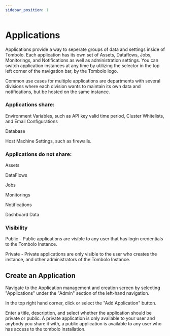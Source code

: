 ```yaml
---
sidebar_position: 1
---
```


# Applications

Applications provide a way to seperate groups of data and settings inside of Tombolo. Each application has its own set of Assets, Dataflows, Jobs, Monitorings, and Notifications as well as administration settings. You can switch application instances at any time by utilizing the selector in the top left corner of the navigation bar, by the Tombolo logo.

Common use cases for multiple applications are departments with several divisions where each division wants to maintain its own data and notifications, but be hosted on the same instance.

### Applications share:

Environment Variables, such as API key valid time period, Cluster Whitelists, and Email Configurations

Database

Host Machine Settings, such as firewalls.

### Applications do not share:

Assets

DataFlows

Jobs

Monitorings

Notifications

Dashboard Data

### Visibility

Public - Public applications are visible to any user that has login credentials to the Tombolo Instance.

Private - Private applications are only visible to the user who creates the instance, and other administrators of the Tombolo Instance.

## Create an Application

Navigate to the Application management and creation screen by selecting "Applications" under the "Admin" section of the left-hand navigation.

In the top right hand corner, click or select the "Add Application" button.

Enter a title, description, and select whether the application should be private or public. A private application is only available to your user and anybody you share it with, a public application is available to any user who has access to the tombolo installation.
